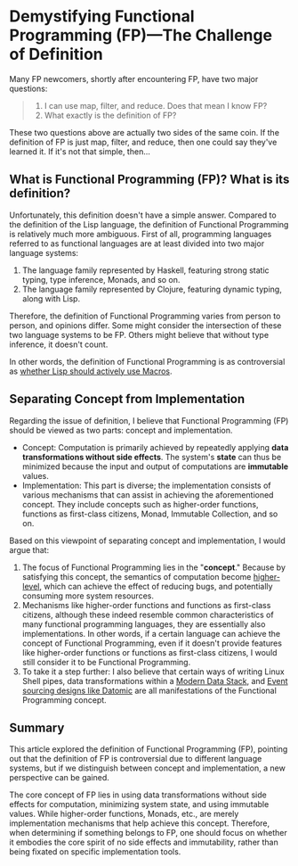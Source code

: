 # Demystifying Functional Programming (FP)—The Challenge of Definition

Many FP newcomers, shortly after encountering FP, have two major questions:

> 1. I can use map, filter, and reduce. Does that mean I know FP?
> 2. What exactly is the definition of FP?

These two questions above are actually two sides of the same coin. If the definition of FP is just map, filter, and reduce, then one could say they've learned it. If it's not that simple, then...

## What is Functional Programming (FP)? What is its definition?

Unfortunately, this definition doesn't have a simple answer. Compared to the definition of the Lisp language, the definition of Functional Programming is relatively much more ambiguous. First of all, programming languages referred to as functional languages are at least divided into two major language systems:

1.  The language family represented by Haskell, featuring strong static typing, type inference, Monads, and so on.
2.  The language family represented by Clojure, featuring dynamic typing, along with Lisp.

Therefore, the definition of Functional Programming varies from person to person, and opinions differ. Some might consider the intersection of these two language systems to be FP. Others might believe that without type inference, it doesn't count.

In other words, the definition of Functional Programming is as controversial as [whether Lisp should actively use Macros](https://ithelp.ithome.com.tw/articles/10378722).

## Separating Concept from Implementation

Regarding the issue of definition, I believe that Functional Programming (FP) should be viewed as two parts: concept and implementation.

-   Concept: Computation is primarily achieved by repeatedly applying **data transformations without side effects**. The system's **state** can thus be minimized because the input and output of computations are **immutable** values.
-   Implementation: This part is diverse; the implementation consists of various mechanisms that can assist in achieving the aforementioned concept. They include concepts such as higher-order functions, functions as first-class citizens, Monad, Immutable Collection, and so on.

Based on this viewpoint of separating concept and implementation, I would argue that:

1.  The focus of Functional Programming lies in the "**concept**." Because by satisfying this concept, the semantics of computation become [higher-level](https://ithelp.ithome.com.tw/articles/10379221), which can achieve the effect of reducing bugs, and potentially consuming more system resources.
2.  Mechanisms like higher-order functions and functions as first-class citizens, although these indeed resemble common characteristics of many functional programming languages, they are essentially also implementations. In other words, if a certain language can achieve the concept of Functional Programming, even if it doesn't provide features like higher-order functions or functions as first-class citizens, I would still consider it to be Functional Programming.
3.  To take it a step further: I also believe that certain ways of writing Linux Shell pipes, data transformations within a [Modern Data Stack](https://ithelp.ithome.com.tw/users/20161869/ironman/6057), and [Event sourcing designs like Datomic](https://ithelp.ithome.com.tw/users/20161869/ironman/7432) are all manifestations of the Functional Programming concept.

## Summary

This article explored the definition of Functional Programming (FP), pointing out that the definition of FP is controversial due to different language systems, but if we distinguish between concept and implementation, a new perspective can be gained.

The core concept of FP lies in using data transformations without side effects for computation, minimizing system state, and using immutable values. While higher-order functions, Monads, etc., are merely implementation mechanisms that help achieve this concept. Therefore, when determining if something belongs to FP, one should focus on whether it embodies the core spirit of no side effects and immutability, rather than being fixated on specific implementation tools.
